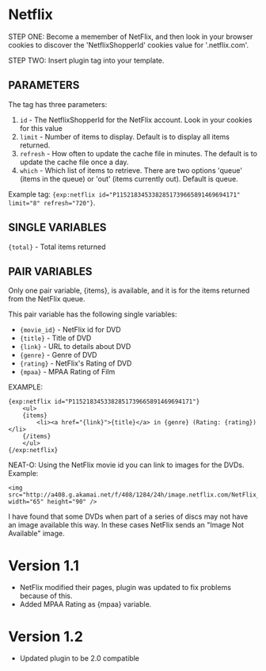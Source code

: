 # Netflix

STEP ONE:
Become a memember of NetFlix, and then look in your browser cookies to discover the 'NetflixShopperId' cookies value for '.netflix.com'.

STEP TWO:
Insert plugin tag into your template.

## PARAMETERS

The tag has three parameters:

1. `id` - The NetflixShopperId for the NetFlix account. Look in your cookies for this value
2. `limit` - Number of items to display. Default is to display all items returned.
3. `refresh` - How often to update the cache file in minutes. The default is to update the cache file once a day.
4. `which` - Which list of items to retrieve. There are two options 'queue' (items in the queue) or 'out' (items currently out). Default is queue.

Example tag: `{exp:netflix id="P1152183453382851739665891469694171" limit="8" refresh="720"}`.

## SINGLE VARIABLES

`{total}` - Total items returned

## PAIR VARIABLES

Only one pair variable, {items}, is available, and it is for the items returned from the NetFlix queue.

This pair variable has the following single variables:

- `{movie_id}` - NetFlix id for DVD
- `{title}` - Title of DVD
- `{link}` - URL to details about DVD
- `{genre}` - Genre of DVD
- `{rating}` - NetFlix's Rating of DVD
- `{mpaa}` - MPAA Rating of Film

EXAMPLE:

    {exp:netflix id="P1152183453382851739665891469694171"}
    	<ul>
    	{items}
    		<li><a href="{link}">{title}</a> in {genre} (Rating: {rating})</li>
    	{/items}
    	</ul>
    {/exp:netflix}

NEAT-O: Using the NetFlix movie id you can link to images for the DVDs. Example:

    <img src="http://a408.g.akamai.net/f/408/1284/24h/image.netflix.com/NetFlix_Assets/boxshots/small/{movie_id}.jpg" width="65" height="90" />

I have found that some DVDs when part of a series of discs may not have an image available this way. In these cases NetFlix sends an "Image Not Available" image.


Version 1.1
====================
- NetFlix modified their pages, plugin was updated to fix problems because of this.
- Added MPAA Rating as {mpaa} variable.

Version 1.2
====================
- Updated plugin to be 2.0 compatible

